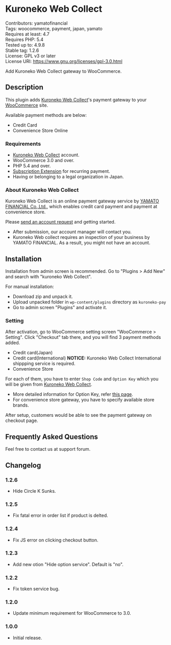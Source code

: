 # Kuroneko Web Collect

Contributors: yamatofinancial  
Tags: woocommerce, payment, japan, yamato  
Requires at least: 4.7  
Requires PHP: 5.4  
Tested up to: 4.9.8  
Stable tag: 1.2.6  
License: GPL v3 or later  
License URI: https://www.gnu.org/licenses/gpl-3.0.html

Add Kuroneko Web Collect gateway to WooCommerce.

## Description

This plugin adds [Kuroneko Web Collect](https://www.yamatofinancial.jp/wc/)'s payment gateway to your [WooCommerce](https://woocommerce.com) site.

Available payment methods are below:

- Credit Card
- Convenience Store Online

### Requirements

- [Kuroneko Web Collect](https://www.yamatofinancial.jp/wc/) account.
- WooCommerce 3.0 and over.
- PHP 5.4 and over.
- [Subscription Extension](http://www.woothemes.com/products/woocommerce-subscriptions/) for recurring payment.
- Having or belonging to a legal organization in Japan.

### About Kuroneko Web Collect

Kuroneko Web Collect is an online payment gateway service by [YAMATO FINANCIAL Co.,Ltd.](https://www.yamatofinancial.jp/), which enables credit card payment and payment at convenience store.

Please [send an account request](https://www.yamatofinancial.jp/form/order1_input.php) and getting started.

* After submission, our account manager will contact you.
* Kuroneko Web collect requires an inspection of your business by YAMATO FINANCIAL. As a result, you might not have an account.


## Installation

Installation from admin screen is recommended.
Go to "Plugins > Add New" and search with "kuroneko Web Collect".

For manual installation:

- Download zip and unpack it.
- Upload unpacked folder in `wp-content/plugins` directory as `kuroneko-pay`
- Go to admin screen "Plugins" and activate it.

### Setting

After activation, go to WooCommerce setting screen "WooCommerce > Setting".
Click "Checkout" tab there, and you will find 3 payment methods added.

- Credit card(Japan)
- Credit card(International) **NOTICE:** Kuroneko Web Collect International shippping service is required.
- Convenience Store

For each of them, you have to enter `Shop Code` and `Option Key` which you will be given from [Kuroneko Web Collect](https://www.yamatofinancial.jp/wc/).

* More detailed information for Option Key, refer [this page](https://na-ab24.marketo.com/rs/250-BBD-746/images/accesskey.pdf).
* For convenience store gateway, you have to specify available store brands.

After setup, customers would be able to see the payment gateway on checkout page.

## Frequently Asked Questions

Feel free to contact us at support forum.

## Changelog

### 1.2.6

* Hide Circle K Sunks.

### 1.2.5

* Fix fatal error in order list if product is delted.

### 1.2.4

* Fix JS error on clicking checkout button.


### 1.2.3

* Add new otion "Hide option service". Default is "no".

### 1.2.2

* Fix token service bug.

### 1.2.0

* Update minimum requirement for WooCommerce to 3.0.

### 1.0.0

- Initial release.
